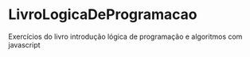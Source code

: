 # LivroLogicaDeProgramacao
Exercícios do livro introdução lógica de programação e algoritmos com javascript

